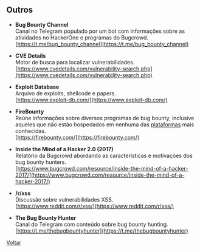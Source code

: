 ## Outros

- **Bug Bounty Channel**  
  Canal no Telegram populado por um bot com informações sobre as atividades no
  HackerOne e programas do Bugcrowd.  
  [https://t.me/bug_bounty_channel](https://t.me/bug_bounty_channel)

- **CVE Details**  
  Motor de busca para localizar vulnerabilidades.  
  [https://www.cvedetails.com/vulnerability-search.php](https://www.cvedetails.com/vulnerability-search.php)

- **Exploit Database**  
  Arquivo de exploits, shellcode e papers.  
  [https://www.exploit-db.com/](https://www.exploit-db.com/)

- **FireBounty**  
  Reúne informações sobre diversos programas de bug bounty, inclusive aqueles
  que não estão hospedados em nenhuma das [plataformas](./plataformas/) mais
  conhecidas.  
  [https://firebounty.com/](https://firebounty.com/)

- **Inside the Mind of a Hacker 2.0 (2017)**  
  Relatório da Bugcrowd abordando as características e motivações dos bug
  bounty hunters.  
  [https://www.bugcrowd.com/resource/inside-the-mind-of-a-hacker-2017/](https://www.bugcrowd.com/resource/inside-the-mind-of-a-hacker-2017/)

- **/r/xss**  
  Discussão sobre vulnerabilidades XSS.  
  [https://www.reddit.com/r/xss/](https://www.reddit.com/r/xss/)

- **The Bug Bounty Hunter**  
  Canal do Telegram com conteúdo sobre bug bounty hunting.  
  [https://t.me/thebugbountyhunter](https://t.me/thebugbountyhunter)

[Voltar](../)